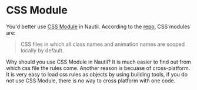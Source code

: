 # CSS Module

You'd better use [CSS Module](https://css-tricks.com/css-modules-part-1-need/) in Nautil. According to the [repo](https://github.com/css-modules/css-modules), CSS modules are:

> CSS files in which all class names and animation names are scoped locally by default.

Why should you use CSS Module in Nautil?
It is much easier to find out from which css file the rules come. Another reason is becuase of cross-platform. It is very easy to load css rules as objects by using building tools, if you do not use CSS Module, there is no way to cross platform with one code.
